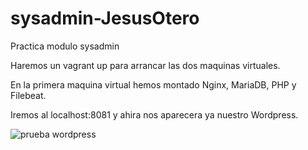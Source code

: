 # sysadmin-JesusOtero
Practica modulo sysadmin

Haremos un vagrant up para arrancar las dos maquinas virtuales.

En la primera maquina virtual hemos montado Nginx, MariaDB, PHP y Filebeat.

Iremos al localhost:8081 y ahira nos aparecera ya nuestro Wordpress.

![prueba wordpress](https://github.com/jesusod/SysAdmin_JesusOtero/assets/99189407/95e66e69-d9b5-4fbd-82fd-8035833888e7)





